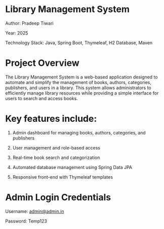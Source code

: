 # Library Management System

Author: Pradeep Tiwari

Year: 2025

Technology Stack: Java, Spring Boot, Thymeleaf, H2 Database, Maven

# Project Overview

The Library Management System is a web-based application designed to automate and simplify the management of books, authors, categories, publishers, and users in a library. This system allows administrators to efficiently manage library resources while providing a simple interface for users to search and access books.

# Key features include:

 1. Admin dashboard for managing books, authors, categories, and publishers

 2. User management and role-based access

 3. Real-time book search and categorization

 4. Automated database management using Spring Data JPA

 5. Responsive front-end with Thymeleaf templates

# Admin Login Credentials

Username: admin@admin.in

Password: Temp123